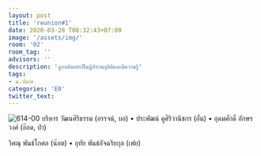 ```yaml
---
layout: post
title: 'reunion#1'
date: 2020-03-28 T08:32:43+07:00
image: '/assets/img/'
room: '02'
room_tag: ''
advisors: ''
description: 'ลูกบดินทรเป็นผู้ประพฤติดีและมีความรู้'
tags:
- ม.ปลาย
categories: 'E0'
twitter_text:
---
```

![614-00](https://res.cloudinary.com/dbruw74ms/image/upload/r_8,c_fit,w_760/v1585372109/2020-02-29-614_mcizmv.png)
บริหาร วัฒนศิริธรรม (อรรจน์, บอ) • ประพัฒน์ คูศิริวานิชกร (อั๋น) • อุดมศักดิ์ อักษรวงศ์ (อ๊อด, ป๋า)

วิศณุ พันธ์โกศล (น๊อต) • อุทัย พันธ์อัจฉริยกุล (เฟย)

